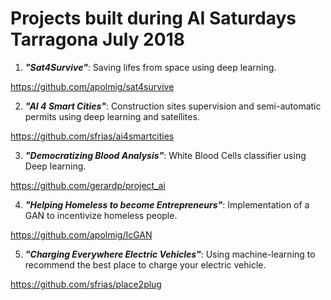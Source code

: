 # Projects built during AI Saturdays Tarragona July 2018

1) ***"Sat4Survive"***: Saving lifes from space using deep learning.

https://github.com/apolmig/sat4survive

2) ***"AI 4 Smart Cities"***: Construction sites supervision and semi-automatic permits using deep learning and satellites.

https://github.com/sfrias/ai4smartcities

3) ***"Democratizing Blood Analysis"***: White Blood Cells classifier using Deep learning.

https://github.com/gerardp/project_ai

4) ***"Helping Homeless to become Entrepreneurs"***: Implementation of a GAN to incentivize homeless people.

https://github.com/apolmig/IcGAN

5) ***"Charging Everywhere Electric Vehicles"***: Using machine-learning to recommend the best place to charge your electric vehicle.

https://github.com/sfrias/place2plug

